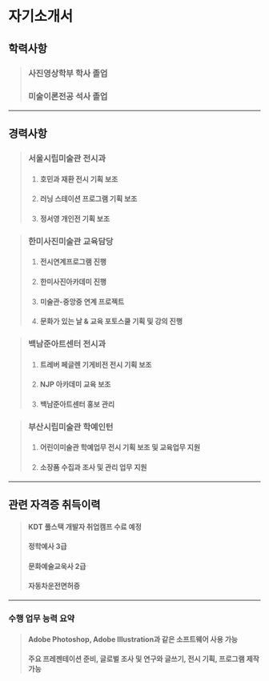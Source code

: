 # 자기소개서

## 학력사항
>### 사진영상학부 학사 졸업
>### 미술이론전공 석사 졸업
---

## 경력사항
>### 서울시립미술관 전시과
>1. #### 호민과 재환 전시 기획 보조
>2. #### 러닝 스테이션 프로그램 기획 보조
>3. #### 정서영 개인전 기획 보조

>### 한미사진미술관 교육담당
>1. #### 전시연계프로그램 진행
>2. #### 한미사진아카데미 진행
>3. #### 미술관-중앙중 연계 프로젝트
>4. #### 문화가 있는 날 & 교육 포토스쿨 기획 및 강의 진행

>### 백남준아트센터 전시과
>1. #### 트레버 페글렌 기게비전 전시 기획 보조
>2. #### NJP 아카데미 교육 보조
>3. #### 백남준아트센터 홍보 관리

>### 부산시립미술관 학예인턴
>1. #### 어린이미술관 학예업무 전시 기획 보조 및 교육업무 지원
>2. #### 소장품 수집과 조사 및 관리 업무 지원
---

## 관련 자격증 취득이력 
>#### KDT 풀스택 개발자 취업캠프 수료 예정
>#### 정학예사 3급
>#### 문화예술교욱사 2급
>#### 자동차운전면허증

---
### 수행 업무 능력 요약
>#### Adobe Photoshop, Adobe Illustration과 같은 소프트웨어 사용 가능
>#### 주요 프레젠테이션 준비, 글로벌 조사 및 연구와 글쓰기, 전시 기획, 프로그램 제작 가능


